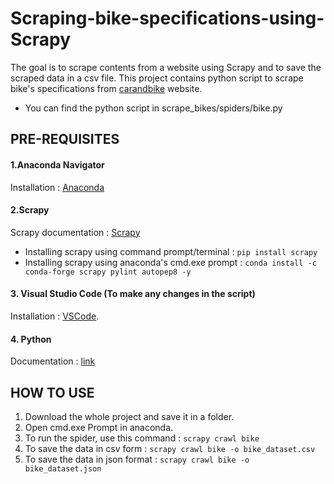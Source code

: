 # Scraping-bike-specifications-using-Scrapy
The goal is to scrape contents from a website using Scrapy and to save the scraped data in a csv file.
This project contains python script to scrape bike's specifications from [carandbike](https://www.carandbike.com/new-bikes/models) website.
- You can find the python script in scrape_bikes/spiders/bike.py

## PRE-REQUISITES
#### 1.Anaconda Navigator 
Installation : [Anaconda](https://www.anaconda.com/)
#### 2.Scrapy
Scrapy documentation : [Scrapy](https://docs.scrapy.org/en/latest/)
- Installing scrapy using command prompt/terminal : `pip install scrapy`
- Installing scrapy using anaconda's cmd.exe prompt : `conda install -c conda-forge scrapy pylint autopep8 -y` 
#### 3. Visual Studio Code (To make any changes in the script)
Installation : [VSCode](https://code.visualstudio.com/).
#### 4. Python
Documentation : [link](https://www.python.org/)

## HOW TO USE
1. Download the whole project and save it in a folder. 
2. Open cmd.exe Prompt in anaconda.
3. To run the spider, use this command : `scrapy crawl bike`
4. To save the data in csv form : `scrapy crawl bike -o bike_dataset.csv`
5. To save the data in json format : `scrapy crawl bike -o bike_dataset.json` 

 

